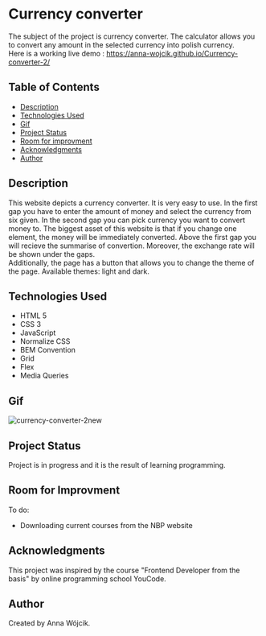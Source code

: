 # Currency converter 
The subject of the project is currency converter. The calculator allows you to convert any amount in the selected currency into polish currency. <br>Here is a working live demo : https://anna-wojcik.github.io/Currency-converter-2/

## Table of Contents
* [Description](#description)
* [Technologies Used](#technologies-used)
* [Gif](#gif)
* [Project Status](#project-status)
* [Room for improvment](#room-for-improvment)
* [Acknowledgments](#acknowledgments)
* [Author](#author)

## Description
This website depicts a currency converter. It is very easy to use. In the first gap you have to enter the amount of money and select the currency from six given. In the second gap you can pick currency you want to convert money to. The biggest asset of this website is that if you change one element, the money will be immediately converted. Above the first gap you will recieve the summarise of convertion. Moreover, the exchange rate will be shown under the gaps.
<br>
Additionally, the page has a button that allows you to change the theme of the page. Available themes: light and dark.

## Technologies Used
- HTML 5
- CSS 3
- JavaScript
- Normalize CSS
- BEM Convention
- Grid
- Flex
- Media Queries

## Gif
![currency-converter-2new](https://github.com/anna-wojcik/Currency-converter-2/assets/139044927/2e88bbaf-03ee-4bc3-8355-dd4745a5821c)

## Project Status
Project is in progress and it is the result of learning programming.

## Room for Improvment
To do:
* Downloading current courses from the NBP website

## Acknowledgments
This project was inspired by the course "Frontend Developer from the basis" by online programming school YouCode. 

## Author
Created by Anna Wójcik.
